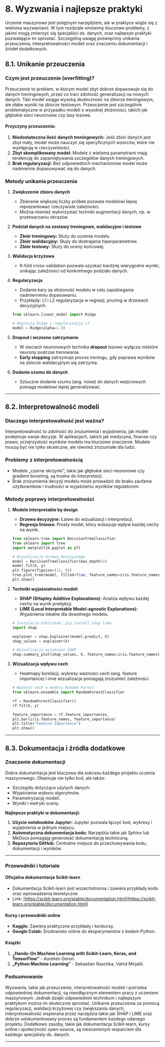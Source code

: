 # **8. Wyzwania i najlepsze praktyki**

Uczenie maszynowe jest potężnym narzędziem, ale w praktyce wiąże się z wieloma wyzwaniami. W tym rozdziale omówimy kluczowe problemy, z jakimi mogą zmierzyć się specjaliści ds. danych, oraz najlepsze praktyki pozwalające im sprostać. Szczególną uwagę poświęcimy unikania przeuczenia, interpretowalności modeli oraz znaczeniu dokumentacji i źródeł dodatkowych.


## **8.1. Unikanie przeuczenia**

### **Czym jest przeuczenie (overfitting)?**

Przeuczenie to problem, w którym model zbyt dobrze dopasowuje się do danych treningowych, przez co traci zdolność generalizacji na nowych danych. Taki model osiąga wysoką skuteczność na zbiorze treningowym, ale słabe wyniki na zbiorze testowym. Przeuczenie jest szczególnie problematyczne w przypadku modeli o wysokiej złożoności, takich jak głębokie sieci neuronowe czy lasy losowe.

#### **Przyczyny przeuczenia:**
1. **Niedostateczna ilość danych treningowych:** Jeśli zbiór danych jest zbyt mały, model może nauczyć się specyficznych wzorców, które nie występują w rzeczywistości.
2. **Zbyt skomplikowany model:** Modele z wieloma parametrami mają tendencję do zapamiętywania szczegółów danych treningowych.
3. **Brak regularyzacji:** Bez odpowiednich mechanizmów model może nadmiernie dopasowywać się do danych.

### **Metody unikania przeuczenia**

1. **Zwiększenie zbioru danych**
   - Zbieranie większej liczby próbek pozwala modelowi lepiej reprezentować rzeczywiste zależności.
   - Można również wykorzystać techniki augmentacji danych, np. w przetwarzaniu obrazów.

2. **Podział danych na zestawy treningowe, walidacyjne i testowe**
   - **Zbiór treningowy:** Służy do uczenia modelu.
   - **Zbiór walidacyjny:** Służy do dostrajania hiperparametrów.
   - **Zbiór testowy:** Służy do oceny końcowej.

3. **Walidacja krzyżowa**
   - K-fold cross-validation pozwala uzyskać bardziej wiarygodne wyniki, unikając zależności od konkretnego podziału danych.

4. **Regularyzacja**
   - Dodanie kary za złożoność modelu w celu zapobiegania nadmiernemu dopasowaniu.
   - Przykłady: L1 i L2 regularyzacja w regresji, pruning w drzewach decyzyjnych.

   ```python
   from sklearn.linear_model import Ridge

   # Regresja Ridge z regularyzacją L2
   model = Ridge(alpha=1.0)
   ```

5. **Dropout i wczesne zatrzymanie**
   - W sieciach neuronowych technika **dropout** losowo wyłącza niektóre neurony podczas trenowania.
   - **Early stopping** zatrzymuje proces treningu, gdy poprawa wyników na zbiorze walidacyjnym się zatrzyma.

6. **Dodanie szumu do danych**
   - Sztuczne dodanie szumu (ang. noise) do danych wejściowych pomaga modelowi lepiej generalizować.

---

## **8.2. Interpretowalność modeli**

### **Dlaczego interpretowalność jest ważna?**

Interpretowalność to zdolność do zrozumienia i wyjaśnienia, jak model podejmuje swoje decyzje. W aplikacjach, takich jak medycyna, finanse czy prawo, przejrzystość wyników modelu ma kluczowe znaczenie. Modele muszą być nie tylko skuteczne, ale również zrozumiałe dla ludzi.

### **Problemy z interpretowalnością**
- Modele „czarne skrzynki”, takie jak głębokie sieci neuronowe czy gradient boosting, są trudne do interpretacji.
- Brak zrozumienia decyzji modelu może prowadzić do braku zaufania użytkowników i trudności w wyjaśnieniu wyników regulatorom.

### **Metody poprawy interpretowalności**

1. **Modele interpretable by design**
   - **Drzewa decyzyjne:** Łatwe do wizualizacji i interpretacji.
   - **Regresja liniowa:** Prosty model, który wskazuje wpływ każdej cechy na wynik.

   ```python
   from sklearn.tree import DecisionTreeClassifier
   from sklearn import tree
   import matplotlib.pyplot as plt

   # Wizualizacja drzewa decyzyjnego
   model = DecisionTreeClassifier(max_depth=3)
   model.fit(X, y)
   plt.figure(figsize=(12, 8))
   tree.plot_tree(model, filled=True, feature_names=iris.feature_names)
   plt.show()
   ```

2. **Techniki wyjaśnialności modeli**
   - **SHAP (SHapley Additive Explanations):** Analiza wpływu każdej cechy na wynik predykcji.
   - **LIME (Local Interpretable Model-agnostic Explanations):** Wyjaśnienia lokalne dla dowolnego modelu.

   ```python
   # Instalacja bibliotek: pip install shap lime
   import shap

   explainer = shap.Explainer(model.predict, X)
   shap_values = explainer(X)

   # Wizualizacja wyjaśnień SHAP
   shap.summary_plot(shap_values, X, feature_names=iris.feature_names)
   ```

3. **Wizualizacja wpływu cech**
   - Heatmapy korelacji, wykresy ważności cech (ang. feature importance) i inne wizualizacje pomagają zrozumieć zależności.

   ```python
   # Ważność cech w modelu Random Forest
   from sklearn.ensemble import RandomForestClassifier

   rf = RandomForestClassifier()
   rf.fit(X, y)

   feature_importance = rf.feature_importances_
   plt.bar(iris.feature_names, feature_importance)
   plt.title("Feature Importance")
   plt.show()
   ```

---

## **8.3. Dokumentacja i źródła dodatkowe**

### **Znaczenie dokumentacji**

Dobra dokumentacja jest kluczowa dla sukcesu każdego projektu uczenia maszynowego. Obejmuje nie tylko kod, ale także:
- Szczegóły dotyczące użytych danych.
- Wyjaśnienie wyboru algorytmów.
- Parametryzację modeli.
- Wyniki i metryki oceny.

**Najlepsze praktyki w dokumentacji:**
1. **Użycie notebooków Jupyter:** Jupyter pozwala łączyć kod, wykresy i wyjaśnienia w jednym miejscu.
2. **Automatyczna dokumentacja kodu:** Narzędzia takie jak Sphinx lub MkDocs pomagają generować dokumentację techniczną.
3. **Repozytoria GitHub:** Centralne miejsce do przechowywania kodu, dokumentacji i wyników.

---

### **Przewodniki i tutoriale**

#### Oficjalna dokumentacja Scikit-learn
- Dokumentacja Scikit-learn jest wszechstronna i zawiera przykłady kodu oraz wprowadzenia teoretyczne.
- Link: [https://scikit-learn.org/stable/documentation.html](https://scikit-learn.org/stable/documentation.html)

#### Kursy i przewodniki online
- **Kaggle:** Zawiera praktyczne przykłady i konkursy.
- **Google Colab:** Środowisko online do eksperymentów z kodem Python.

#### Książki
1. **„Hands-On Machine Learning with Scikit-Learn, Keras, and TensorFlow”** - Aurelien Geron.
2. **„Python Machine Learning”** - Sebastian Raschka, Vahid Mirjalili.



### Podsumowanie

Wyzwania, takie jak przeuczenie, interpretowalność modeli i potrzeba odpowiedniej dokumentacji, są nieodłącznym elementem pracy z uczeniem maszynowym. Jednak dzięki odpowiednim technikom i najlepszym praktykom można im skutecznie sprostać. Unikanie przeuczenia za pomocą regularyzacji, walidacji krzyżowej czy zwiększania danych, interpretowalność wspierana przez narzędzia takie jak SHAP i LIME oraz dobrze udokumentowany proces są fundamentem każdego udanego projektu. Dodatkowo zasoby, takie jak dokumentacja Scikit-learn, kursy online i społeczność open-source, są nieocenionym wsparciem dla każdego specjalisty ds. danych.

---